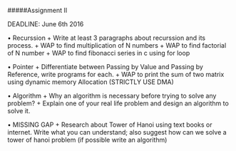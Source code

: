 #####Assignment II

DEADLINE: June 6th 2016

•   Recurssion
	    + Write at least 3 paragraphs about recurssion and its process.
		+ WAP to find multiplication of N numbers
		+ WAP to find factorial of N number
		+ WAP to find fibonacci series in c using for loop

•	Pointer
		+ Differentiate between Passing by Value and Passing by Reference, write programs for each.
		+ WAP to print the sum of two matrix using dynamic memory Allocation (STRICTLY USE DMA)

•	Algorithm
		+ Why an algorithm is necessary before trying to solve any problem? 
		+ Explain one of your real life problem and design an algorithm to solve it.
		
•	MISSING GAP
		+ Research about Tower of Hanoi using text books or internet. Write what you can understand; also suggest how can we solve a tower of hanoi problem (if possible write an algorithm)
